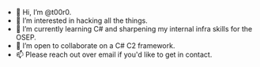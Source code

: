- 👋 Hi, I’m @t00r0.
- 👀 I’m interested in hacking all the things.
- 🌱 I’m currently learning C# and sharpening my internal infra skills for the OSEP.
- 💞️ I’m open to collaborate on a C# C2 framework.
- 📫 Please reach out over email if you'd like to get in contact.

<!---
t00r0/t00r0 is a ✨ special ✨ repository because its `README.md` (this file) appears on your GitHub profile.
You can click the Preview link to take a look at your changes.
--->

